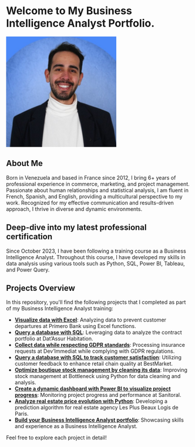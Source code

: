 # Welcome to My Business Intelligence Analyst Portfolio.

<img src="1679325807665.jpeg" width="300">

## About Me

Born in Venezuela and based in France since 2012, I bring 6+ years of professional experience in commerce, marketing, and project management. Passionate about human relationships and statistical analysis, I am fluent in French, Spanish, and English, providing a multicultural perspective to my work. Recognized for my effective communication and results-driven approach, I thrive in diverse and dynamic environments.

## Deep-dive into my latest professional certification

Since October 2023, I have been following a training course as a Business Intelligence Analyst. Throughout this course, I have developed my skills in data analysis using various tools such as Python, SQL, Power BI, Tableau, and Power Query.

## Projects Overview

In this repository, you'll find the following projects that I completed as part of my Business Intelligence Analyst training:

- [**Visualize data with Excel**](https://github.com/leomontilla7/Visualize-data-with-Excel): Analyzing data to prevent customer departures at Primero Bank using Excel functions.
- [**Query a database with SQL**](https://github.com/leomontilla7/Query-a-database-with-SQL): Leveraging data to analyze the contract portfolio at Dat’Assur Habitation.
- [**Collect data while respecting GDPR standards**](https://github.com/leomontilla7/Collect-data-while-respecting-GDPR-standards): Processing insurance requests at Dev’Immediat while complying with GDPR regulations.
- [**Query a database with SQL to track customer satisfaction**](https://github.com/leomontilla7/Query-a-database-with-SQL-to-track-customer-satisfaction): Utilizing customer feedback to enhance retail chain quality at BestMarket.
- [**Optimize boutique stock management by cleaning its data**](https://github.com/leomontilla7/Optimize-boutique-stock-management-by-cleaning-its-data): Improving stock management at Bottleneck using Python for data cleaning and analysis.
- [**Create a dynamic dashboard with Power BI to visualize project progress**](https://github.com/leomontilla7/Create-a-dynamic-dashboard-with-Power-BI-to-visualize-project-progress): Monitoring project progress and performance at Sanitoral.
- [**Analyze real estate price evolution with Python**](https://github.com/leomontilla7/Analyze-real-estate-price-evolution-with-Python): Developing a prediction algorithm for real estate agency Les Plus Beaux Logis de Paris.
- [**Build your Business Intelligence Analyst portfolio**](https://github.com/leomontilla7/Build-your-Business-Intelligence-Analyst-portfolio): Showcasing skills and experience as a Business Intelligence Analyst.


Feel free to explore each project in detail!
